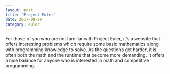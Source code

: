 ```yaml
---
layout: post
title: "Project Euler"
date: 2017-08-29
category: euler
---
```


For those of you who are not familiar with Project Euler, it's a website that offers interesting problems which require some basic mathematics along with programming knowledge to solve. As the questions get harder, it is often both the math and the runtime that become more demanding. It offers a nice balance for anyone who is interested in math and competitive programming.
